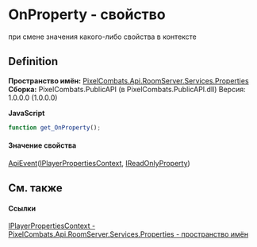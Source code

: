 # OnProperty - свойство


при смене значения какого-либо свойства в контексте



## Definition
**Пространство имён:** <a href="7a6d0ac1-2a42-0f0a-dc90-e72ae4f99370">PixelCombats.Api.RoomServer.Services.Properties</a>  
**Сборка:** PixelCombats.PublicAPI (в PixelCombats.PublicAPI.dll) Версия: 1.0.0.0 (1.0.0.0)

**JavaScript**
``` JavaScript
function get_OnProperty();

```



#### Значение свойства
<a href="2c6ab617-976d-ae51-82f2-7621fc7e18d9">ApiEvent</a>(<a href="23ba1b98-0fba-4ee4-fa1b-3d37f84b95d7">IPlayerPropertiesContext</a>, <a href="f6a49c5a-4951-c094-ef7e-66a1e82d853b">IReadOnlyProperty</a>)

## См. также


#### Ссылки
<a href="23ba1b98-0fba-4ee4-fa1b-3d37f84b95d7">IPlayerPropertiesContext - </a>  
<a href="7a6d0ac1-2a42-0f0a-dc90-e72ae4f99370">PixelCombats.Api.RoomServer.Services.Properties - пространство имён</a>  
